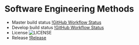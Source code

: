 # Software Engineering Methods

- Master build status [!GitHub Workflow Status](https://img.shields.io/github/actions/workflow/status/PhonePyaePhyoee/.github/workflows/main.yml?branch=master&style=flat-square)
- Develop build status [!GitHub Workflow Status](https://img.shields.io/github/actions/workflow/status/PhonePyaePhyoee0/.github/workflows/DevOps24/main.yml?branch=develop&style=flat-square)
- License ![LICENSE](https://github.com/PhonePyaePhyoee3/sem/blob/master/LICENSE) 
- Release [!Release](https://img.shields.io/github/v/release/PhonePyaePhyoee/sem.svg?style=flat-square)
